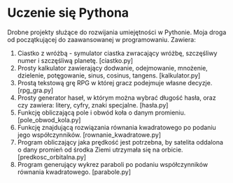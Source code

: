 # Uczenie się Pythona
Drobne projekty służące do rozwijania umiejętności w Pythonie. Moja droga od początkującej do zaawansowanej w programowaniu.
Zawiera: 
1) Ciastko z wróżbą - symulator ciastka zwracający wróżbę, szczęśliwy numer i szczęśliwą planetę. [ciastko.py]
2) Prosty kalkulator zawierający dodwanie, odejmowanie, mnożenie, dzielenie, potęgowanie, sinus, cosinus, tangens. [kalkulator.py]
3) Prostą tekstową grę RPG w której gracz podejmuje własne decyzje. [rpg_gra.py]
4) Prosty generator haseł, w którym można wybrać długość hasła, oraz czy zawiera: litery, cyfry, znaki specjalne. [hasła.py]
5) Funkcję obliczającą pole i obwód koła o danym promieniu. [pole_obwod_kola.py]
6) Funkcję znajdującą rozwiązania równania kwadratowego po podaniu jego współczynników. [rownanie_kwadratowe.py]
7) Program obliczający jaka prędkość jest potrzebna, by satelita oddalona o dany promień od środka Ziemi utrzymała się na orbicie. [predkosc_orbitalna.py]
8) Program generujący wykrez paraboli po podaniu współczynników równania kwadratowego. [parabole.py]
